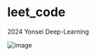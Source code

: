 # leet_code
2024 Yonsei Deep-Learning 

![image](https://github.com/bjpark-forest/leet_code/assets/127649853/a8370992-355f-47a9-a5a3-01b6943c85ac)







